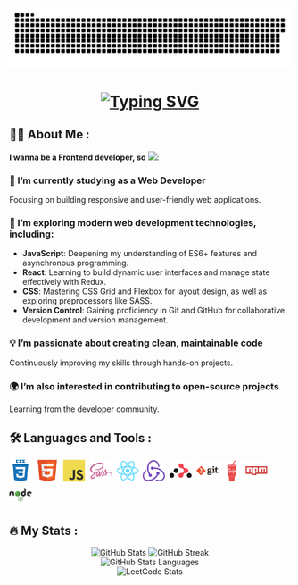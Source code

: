 <!-- ****************** шапка ****************** -->
<div id="header" align="center">
  <img src="contributions.svg"/>
</div>
<!--
<div id="badges" align="center">
  <a href="https://t.me/arkadiy_parovozov_help">
    <img src="https://img.icons8.com/?size=100&id=63306&format=png&color=000000" alt="Telegram Badge" width="40" height="40"/>
  </a>
  <a href="https://vk.com/google_was_my_idea">
    <img src="https://img.icons8.com/?size=100&id=13977&format=png&color=000000" alt="VK Badge" width="40" height="40" />
  </a>
</div>-->

<h1 align='center'>
<a href="https://git.io/typing-svg"><img src="https://readme-typing-svg.demolab.com?font=Fira+Code&weight=700&size=24&duration=5000&pause=1400&center=true&multiline=true&width=500&height=65&lines=Hello%2C+World!++Let's+be+friends%3F;Please+%F0%9F%91%89%F0%9F%91%88" alt="Typing SVG" /></a>
</h1>

<!-- ****************** обо мне ****************** -->

## :woman_technologist: About Me :
**I wanna be a Frontend developer, so** <img src="https://media.giphy.com/media/WUlplcMpOCEmTGBtBW/giphy.gif" width="30">:      

### 🔭 I’m currently studying as a Web Developer   
Focusing on building responsive and user-friendly web applications.       

### 🌱 I’m exploring modern web development technologies, including:    
- **JavaScript**: Deepening my understanding of ES6+ features and asynchronous programming.                  
- **React**: Learning to build dynamic user interfaces and manage state effectively with Redux.                  
- **CSS**: Mastering CSS Grid and Flexbox for layout design, as well as exploring preprocessors like SASS.            
- **Version Control**: Gaining proficiency in Git and GitHub for collaborative development and version management.            

### 💡 I’m passionate about creating clean, maintainable code
Continuously improving my skills through hands-on projects.       

### 🌍 I’m also interested in contributing to open-source projects
Learning from the developer community.
     

## :hammer_and_wrench: Languages and Tools :
<div>
  <img src="https://github.com/devicons/devicon/blob/master/icons/css3/css3-plain-wordmark.svg"  title="CSS3" alt="CSS" width="40" height="40"/>&nbsp;
  <img src="https://github.com/devicons/devicon/blob/master/icons/html5/html5-original.svg" title="HTML5" alt="HTML" width="40" height="40"/>&nbsp;
  <img src="https://github.com/devicons/devicon/blob/master/icons/javascript/javascript-original.svg" title="JavaScript" alt="JavaScript" width="40" height="40"/>&nbsp;
  <img src="https://github.com/devicons/devicon/blob/master/icons/sass/sass-original.svg" title="SASS" alt="SASS" width="40" height="40"/>&nbsp;
  <img src="https://raw.githubusercontent.com/devicons/devicon/6910f0503efdd315c8f9b858234310c06e04d9c0/icons/react/react-original.svg" title="React.js" alt="React.js" width="40" height="40"/>&nbsp;
  <img src="https://github.com/devicons/devicon/blob/master/icons/redux/redux-original.svg" title="Redux" alt="Redux" width="40" height="40"/>&nbsp;
  <img src="https://github.com/devicons/devicon/blob/master/icons/reactrouter/reactrouter-original.svg" title="React Router" alt="React Router" width="40" height="40"/>&nbsp;
  <img src="https://github.com/devicons/devicon/blob/master/icons/git/git-original-wordmark.svg" title="Git" **alt="Git" width="40" height="40"/>
  <img src="https://raw.githubusercontent.com/devicons/devicon/6910f0503efdd315c8f9b858234310c06e04d9c0/icons/gulp/gulp-plain.svg" title="Gulp" **alt="Gulp" width="40" height="40"/>
  <img src="https://raw.githubusercontent.com/devicons/devicon/6910f0503efdd315c8f9b858234310c06e04d9c0/icons/npm/npm-original-wordmark.svg" title="Npm" **alt="Npm" width="40" height="40"/>
  <img src="https://raw.githubusercontent.com/devicons/devicon/6910f0503efdd315c8f9b858234310c06e04d9c0/icons/nodejs/nodejs-original-wordmark.svg" title="Node JS" **alt="Node JS" width="40" height="40"/>
</div>

## :fire: My Stats :
<div align='center'>
<img src="https://github-readme-stats.vercel.app/api?username=Shipy4kaRU&show_icons=true&theme=radical" alt="GitHub Stats"/>
<img src="https://github-readme-streak-stats-three-khaki.vercel.app?user=Shipy4kaRU&theme=highcontrast&border_radius=20&card_width=500&card_height=199" alt="GitHub Streak" />
</div>
<div align='center'>
<img src="https://github-readme-stats.vercel.app/api/top-langs/?username=Shipy4kaRU&layout=compact&theme=vision-friendly-dark" alt="GitHub Stats Languages"/>
</div>
<div align='center'>
  <img src='https://leetcard.jacoblin.cool/moloko2004goda?theme=dark&font=Baloo%20Chettan%202&ext=activity' alt='LeetCode Stats'/>
</div>

